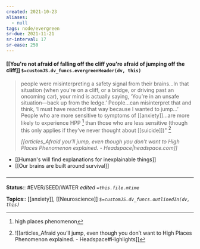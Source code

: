 ```yaml
---
created: 2021-10-23
aliases:
  - null
tags: node/evergreen
sr-due: 2021-11-21
sr-interval: 17
sr-ease: 250
---
```

#### [[You're not afraid of falling off the cliff you're afraid of jumping off the cliff]] `$=customJS.dv_funcs.evergreenHeader(dv, this)`

> people were misinterpreting a safety signal from their brains...In that situation (when you're on a cliff, or a bridge, or driving past an oncoming car), your mind is actually saying, ‘You’re in an unsafe situation—back up from the ledge.’ People...can misinterpret that and think, ‘I must have reacted that way because I wanted to jump...’ People who are more sensitive to symptoms of [[anxiety]]...are more likely to experience HPP [^1] than those who are less sensitive (though this only applies if they’ve never thought about [[suicide]])" [^2]
> 
> <cite>[[articles_Afraid you’ll jump, even though you don’t want to High Places Phenomenon explained. - Headspace|headspace.com]]</cite>
- [[Human's will find explanations for inexplainable things]]
- [[Our brains are built around survival]]
### <hr class="footnote"/>

**Status**:: #EVER/SEED/WATER 
*edited `=this.file.mtime`*

**Topics**:: [[anxiety]], [[Neuroscience]]
*`$=customJS.dv_funcs.outlinedIn(dv, this)`*

[^1]: high places phenomenon 
[^2]: ![[articles_Afraid you’ll jump, even though you don’t want to High Places Phenomenon explained. - Headspace#Highlights]]